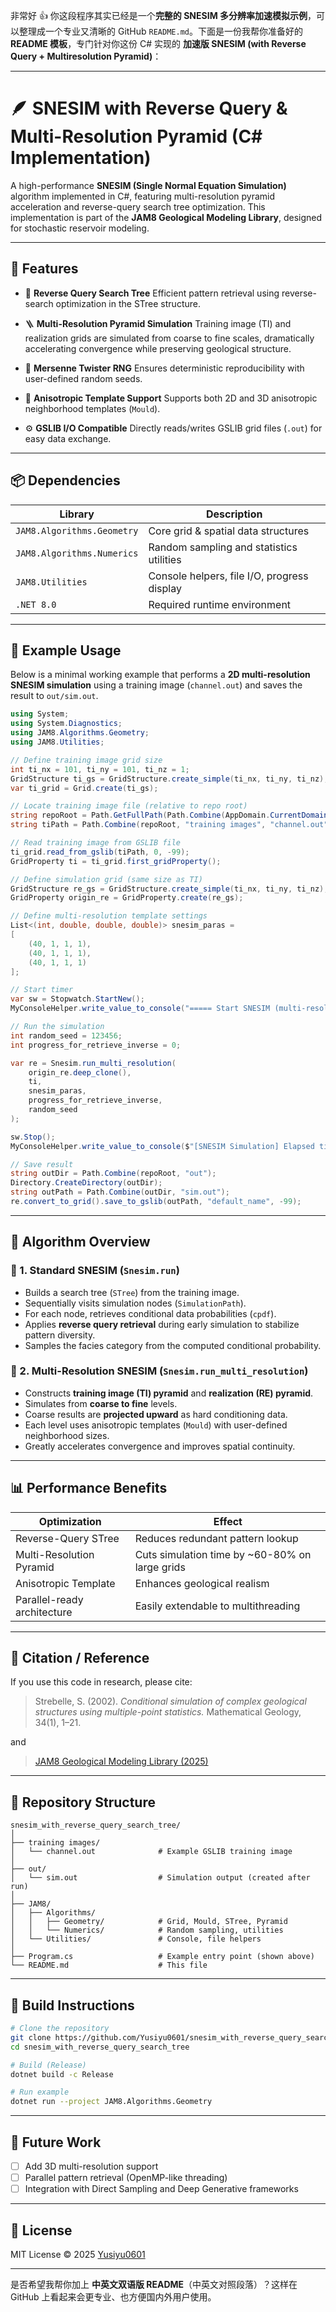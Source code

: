 非常好 👍 你这段程序其实已经是一个**完整的 SNESIM 多分辨率加速模拟示例**，可以整理成一个专业又清晰的 GitHub `README.md`。下面是一份我帮你准备好的 **README 模板**，专门针对你这份 C# 实现的 **加速版 SNESIM (with Reverse Query + Multiresolution Pyramid)**：

---

# 🪶 SNESIM with Reverse Query & Multi-Resolution Pyramid (C# Implementation)

A high-performance **SNESIM (Single Normal Equation Simulation)** algorithm implemented in C#, featuring
multi-resolution pyramid acceleration and reverse-query search tree optimization.
This implementation is part of the **JAM8 Geological Modeling Library**, designed for stochastic reservoir modeling.

---

## 🧩 Features

* 🧠 **Reverse Query Search Tree**
  Efficient pattern retrieval using reverse-search optimization in the STree structure.

* 🪜 **Multi-Resolution Pyramid Simulation**
  Training image (TI) and realization grids are simulated from coarse to fine scales,
  dramatically accelerating convergence while preserving geological structure.

* 🔁 **Mersenne Twister RNG**
  Ensures deterministic reproducibility with user-defined random seeds.

* 🧱 **Anisotropic Template Support**
  Supports both 2D and 3D anisotropic neighborhood templates (`Mould`).

* ⚙️ **GSLIB I/O Compatible**
  Directly reads/writes GSLIB grid files (`.out`) for easy data exchange.

---

## 📦 Dependencies

| Library                    | Description                                 |
| -------------------------- | ------------------------------------------- |
| `JAM8.Algorithms.Geometry` | Core grid & spatial data structures         |
| `JAM8.Algorithms.Numerics` | Random sampling and statistics utilities    |
| `JAM8.Utilities`           | Console helpers, file I/O, progress display |
| `.NET 8.0`                 | Required runtime environment                |

---

## 🚀 Example Usage

Below is a minimal working example that performs a **2D multi-resolution SNESIM simulation**
using a training image (`channel.out`) and saves the result to `out/sim.out`.

```csharp
using System;
using System.Diagnostics;
using JAM8.Algorithms.Geometry;
using JAM8.Utilities;

// Define training image grid size
int ti_nx = 101, ti_ny = 101, ti_nz = 1;
GridStructure ti_gs = GridStructure.create_simple(ti_nx, ti_ny, ti_nz);
var ti_grid = Grid.create(ti_gs);

// Locate training image file (relative to repo root)
string repoRoot = Path.GetFullPath(Path.Combine(AppDomain.CurrentDomain.BaseDirectory, "..", "..", ".."));
string tiPath = Path.Combine(repoRoot, "training images", "channel.out");

// Read training image from GSLIB file
ti_grid.read_from_gslib(tiPath, 0, -99);
GridProperty ti = ti_grid.first_gridProperty();

// Define simulation grid (same size as TI)
GridStructure re_gs = GridStructure.create_simple(ti_nx, ti_ny, ti_nz);
GridProperty origin_re = GridProperty.create(re_gs);

// Define multi-resolution template settings
List<(int, double, double, double)> snesim_paras =
[
    (40, 1, 1, 1),
    (40, 1, 1, 1),
    (40, 1, 1, 1)
];

// Start timer
var sw = Stopwatch.StartNew();
MyConsoleHelper.write_value_to_console("===== Start SNESIM (multi-resolution) simulation =====");

// Run the simulation
int random_seed = 123456;
int progress_for_retrieve_inverse = 0;

var re = Snesim.run_multi_resolution(
    origin_re.deep_clone(),
    ti,
    snesim_paras,
    progress_for_retrieve_inverse,
    random_seed
);

sw.Stop();
MyConsoleHelper.write_value_to_console($"[SNESIM Simulation] Elapsed time: {sw.Elapsed.TotalSeconds:F3} seconds");

// Save result
string outDir = Path.Combine(repoRoot, "out");
Directory.CreateDirectory(outDir);
string outPath = Path.Combine(outDir, "sim.out");
re.convert_to_grid().save_to_gslib(outPath, "default_name", -99);
```

---

## 🧮 Algorithm Overview

### 🔹 1. Standard SNESIM (`Snesim.run`)

* Builds a search tree (`STree`) from the training image.
* Sequentially visits simulation nodes (`SimulationPath`).
* For each node, retrieves conditional data probabilities (`cpdf`).
* Applies **reverse query retrieval** during early simulation to stabilize pattern diversity.
* Samples the facies category from the computed conditional probability.

### 🔹 2. Multi-Resolution SNESIM (`Snesim.run_multi_resolution`)

* Constructs **training image (TI) pyramid** and **realization (RE) pyramid**.
* Simulates from **coarse to fine** levels.
* Coarse results are **projected upward** as hard conditioning data.
* Each level uses anisotropic templates (`Mould`) with user-defined neighborhood sizes.
* Greatly accelerates convergence and improves spatial continuity.

---

## 📊 Performance Benefits

| Optimization                | Effect                                         |
| --------------------------- | ---------------------------------------------- |
| Reverse-Query STree         | Reduces redundant pattern lookup               |
| Multi-Resolution Pyramid    | Cuts simulation time by ~60-80% on large grids |
| Anisotropic Template        | Enhances geological realism                    |
| Parallel-ready architecture | Easily extendable to multithreading            |

---

## 🧠 Citation / Reference

If you use this code in research, please cite:

> Strebelle, S. (2002). *Conditional simulation of complex geological structures using multiple-point statistics.*
> Mathematical Geology, 34(1), 1–21.

and

> [JAM8 Geological Modeling Library (2025)](https://github.com/Yusiyu0601/snesim_with_reverse_query_search_tree)

---

## 📁 Repository Structure

```
snesim_with_reverse_query_search_tree/
│
├── training images/
│   └── channel.out              # Example GSLIB training image
│
├── out/
│   └── sim.out                  # Simulation output (created after run)
│
├── JAM8/
│   ├── Algorithms/
│   │   ├── Geometry/            # Grid, Mould, STree, Pyramid
│   │   └── Numerics/            # Random sampling, utilities
│   └── Utilities/               # Console, file helpers
│
├── Program.cs                   # Example entry point (shown above)
└── README.md                    # This file
```

---

## 🧰 Build Instructions

```bash
# Clone the repository
git clone https://github.com/Yusiyu0601/snesim_with_reverse_query_search_tree.git
cd snesim_with_reverse_query_search_tree

# Build (Release)
dotnet build -c Release

# Run example
dotnet run --project JAM8.Algorithms.Geometry
```

---

## 🧩 Future Work

* [ ] Add 3D multi-resolution support
* [ ] Parallel pattern retrieval (OpenMP-like threading)
* [ ] Integration with Direct Sampling and Deep Generative frameworks

---

## 🪪 License

MIT License © 2025 [Yusiyu0601](https://github.com/Yusiyu0601)

---

是否希望我帮你加上 **中英文双语版 README**（中英文对照段落）？这样在 GitHub 上看起来会更专业、也方便国内外用户使用。
